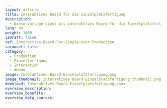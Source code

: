 ```yaml
---
layout: article
title: Interaktives Board für die Einzelplatzfertigung
description: 
  - Diese Vorlage dient als interaktives Board für die Einzelplatzfertigung. Durch die Verwendung eines Touch Screens an dem entsprechenden Arbeitsplatz, kann der jeweilige Mitarbeiter Probleme melden, Montagezeiten stoppen und sieht gleichzeitig, wie viele Teile für einen bestimmten Auftrag noch zu erledigen sind. Diese Informationen können an anderer Stelle zentral überblickt werden, um so die Produktion zu optimieren. Auf diese Weise kann eine Betriebsdatenerfassung (BDE) sehr einfach realisiert werden..
lang: de
weight: 1000
isDraft: false
ref: Interactive-Board-For-Single-User-Production
carousel: false
category:
  - Produktion
  - Einzelfertigung
  - Interaktion
  - Andon
image: Interaktives-Board-Einzelplatzfertigung.png
image_thumbnail: Interaktives-Board-Einzelplatzfertigung_thumbnail.png
download: Interaktives-Board-Einzelplatzfertigung.pbmx
overview_description:
overview_benefits:
overview_data_sources:
---
```

